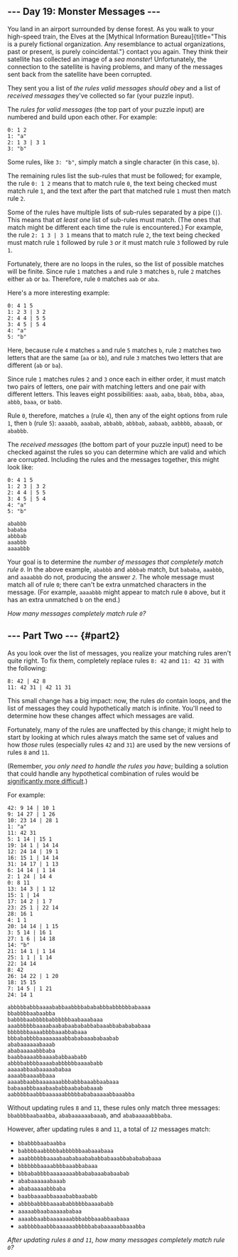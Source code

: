 ## \-\-- Day 19: Monster Messages \-\--

You land in an airport surrounded by dense forest. As you walk to your
high-speed train, the Elves at the [Mythical Information
Bureau]{title="This is a purely fictional organization. Any resemblance to actual organizations, past or present, is purely coincidental."}
contact you again. They think their satellite has collected an image of
a *sea monster*! Unfortunately, the connection to the satellite is
having problems, and many of the messages sent back from the satellite
have been corrupted.

They sent you a list of *the rules valid messages should obey* and a
list of *received messages* they\'ve collected so far (your puzzle
input).

The *rules for valid messages* (the top part of your puzzle input) are
numbered and build upon each other. For example:

    0: 1 2
    1: "a"
    2: 1 3 | 3 1
    3: "b"

Some rules, like `3: "b"`, simply match a single character (in this
case, `b`).

The remaining rules list the sub-rules that must be followed; for
example, the rule `0: 1 2` means that to match rule `0`, the text being
checked must match rule `1`, and the text after the part that matched
rule `1` must then match rule `2`.

Some of the rules have multiple lists of sub-rules separated by a pipe
(`|`). This means that *at least one* list of sub-rules must match. (The
ones that match might be different each time the rule is encountered.)
For example, the rule `2: 1 3 | 3 1` means that to match rule `2`, the
text being checked must match rule `1` followed by rule `3` *or* it must
match rule `3` followed by rule `1`.

Fortunately, there are no loops in the rules, so the list of possible
matches will be finite. Since rule `1` matches `a` and rule `3` matches
`b`, rule `2` matches either `ab` or `ba`. Therefore, rule `0` matches
`aab` or `aba`.

Here\'s a more interesting example:

    0: 4 1 5
    1: 2 3 | 3 2
    2: 4 4 | 5 5
    3: 4 5 | 5 4
    4: "a"
    5: "b"

Here, because rule `4` matches `a` and rule `5` matches `b`, rule `2`
matches two letters that are the same (`aa` or `bb`), and rule `3`
matches two letters that are different (`ab` or `ba`).

Since rule `1` matches rules `2` and `3` once each in either order, it
must match two pairs of letters, one pair with matching letters and one
pair with different letters. This leaves eight possibilities: `aaab`,
`aaba`, `bbab`, `bbba`, `abaa`, `abbb`, `baaa`, or `babb`.

Rule `0`, therefore, matches `a` (rule `4`), then any of the eight
options from rule `1`, then `b` (rule `5`): `aaaabb`, `aaabab`,
`abbabb`, `abbbab`, `aabaab`, `aabbbb`, `abaaab`, or `ababbb`.

The *received messages* (the bottom part of your puzzle input) need to
be checked against the rules so you can determine which are valid and
which are corrupted. Including the rules and the messages together, this
might look like:

    0: 4 1 5
    1: 2 3 | 3 2
    2: 4 4 | 5 5
    3: 4 5 | 5 4
    4: "a"
    5: "b"

    ababbb
    bababa
    abbbab
    aaabbb
    aaaabbb

Your goal is to determine *the number of messages that completely match
rule `0`*. In the above example, `ababbb` and `abbbab` match, but
`bababa`, `aaabbb`, and `aaaabbb` do not, producing the answer *`2`*.
The whole message must match all of rule `0`; there can\'t be extra
unmatched characters in the message. (For example, `aaaabbb` might
appear to match rule `0` above, but it has an extra unmatched `b` on the
end.)

*How many messages completely match rule `0`?*


## \-\-- Part Two \-\-- {#part2}

As you look over the list of messages, you realize your matching rules
aren\'t quite right. To fix them, completely replace rules `8: 42` and
`11: 42 31` with the following:

    8: 42 | 42 8
    11: 42 31 | 42 11 31

This small change has a big impact: now, the rules *do* contain loops,
and the list of messages they could hypothetically match is infinite.
You\'ll need to determine how these changes affect which messages are
valid.

Fortunately, many of the rules are unaffected by this change; it might
help to start by looking at which rules always match the same set of
values and how *those* rules (especially rules `42` and `31`) are used
by the new versions of rules `8` and `11`.

(Remember, *you only need to handle the rules you have*; building a
solution that could handle any hypothetical combination of rules would
be [significantly more
difficult](https://en.wikipedia.org/wiki/Formal_grammar).)

For example:

    42: 9 14 | 10 1
    9: 14 27 | 1 26
    10: 23 14 | 28 1
    1: "a"
    11: 42 31
    5: 1 14 | 15 1
    19: 14 1 | 14 14
    12: 24 14 | 19 1
    16: 15 1 | 14 14
    31: 14 17 | 1 13
    6: 14 14 | 1 14
    2: 1 24 | 14 4
    0: 8 11
    13: 14 3 | 1 12
    15: 1 | 14
    17: 14 2 | 1 7
    23: 25 1 | 22 14
    28: 16 1
    4: 1 1
    20: 14 14 | 1 15
    3: 5 14 | 16 1
    27: 1 6 | 14 18
    14: "b"
    21: 14 1 | 1 14
    25: 1 1 | 1 14
    22: 14 14
    8: 42
    26: 14 22 | 1 20
    18: 15 15
    7: 14 5 | 1 21
    24: 14 1

    abbbbbabbbaaaababbaabbbbabababbbabbbbbbabaaaa
    bbabbbbaabaabba
    babbbbaabbbbbabbbbbbaabaaabaaa
    aaabbbbbbaaaabaababaabababbabaaabbababababaaa
    bbbbbbbaaaabbbbaaabbabaaa
    bbbababbbbaaaaaaaabbababaaababaabab
    ababaaaaaabaaab
    ababaaaaabbbaba
    baabbaaaabbaaaababbaababb
    abbbbabbbbaaaababbbbbbaaaababb
    aaaaabbaabaaaaababaa
    aaaabbaaaabbaaa
    aaaabbaabbaaaaaaabbbabbbaaabbaabaaa
    babaaabbbaaabaababbaabababaaab
    aabbbbbaabbbaaaaaabbbbbababaaaaabbaaabba

Without updating rules `8` and `11`, these rules only match three
messages: `bbabbbbaabaabba`, `ababaaaaaabaaab`, and `ababaaaaabbbaba`.

However, after updating rules `8` and `11`, a total of *`12`* messages
match:

-   `bbabbbbaabaabba`
-   `babbbbaabbbbbabbbbbbaabaaabaaa`
-   `aaabbbbbbaaaabaababaabababbabaaabbababababaaa`
-   `bbbbbbbaaaabbbbaaabbabaaa`
-   `bbbababbbbaaaaaaaabbababaaababaabab`
-   `ababaaaaaabaaab`
-   `ababaaaaabbbaba`
-   `baabbaaaabbaaaababbaababb`
-   `abbbbabbbbaaaababbbbbbaaaababb`
-   `aaaaabbaabaaaaababaa`
-   `aaaabbaabbaaaaaaabbbabbbaaabbaabaaa`
-   `aabbbbbaabbbaaaaaabbbbbababaaaaabbaaabba`

*After updating rules `8` and `11`, how many messages completely match
rule `0`?*
